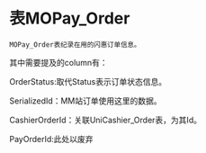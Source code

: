 # 表MOPay_Order

    MOPay_Order表纪录在用的闪惠订单信息。

其中需要提及的column有：

OrderStatus:取代Status表示订单状态信息。

SerializedId：MM站订单使用这里的数据。

CashierOrderId：关联UniCashier_Order表，为其Id。

PayOrderId:此处以废弃